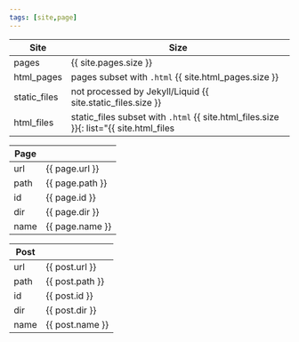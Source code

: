 ```yaml
---
tags: [site,page]
---
```

Site | Size |
---|---|
pages | {{ site.pages.size }}
html_pages | pages subset with `.html` {{ site.html_pages.size }}
static_files | not processed by Jekyll/Liquid {{ site.static_files.size }}
html_files | static_files subset with `.html` {{ site.html_files.size }}{: list="{{ site.html_files | map: "url" }}"}

Page ||
---|---|
url | {{ page.url }}
path | {{ page.path }}
id | {{ page.id }}
dir | {{ page.dir }}
name | {{ page.name }}

Post ||
---|---|
url | {{ post.url }}
path | {{ post.path }}
id | {{ post.id }}
dir | {{ post.dir }}
name | {{ post.name }}
